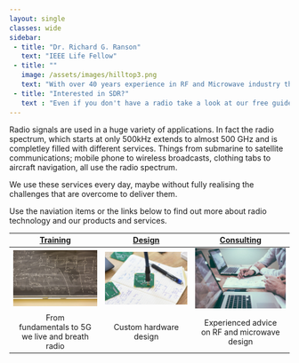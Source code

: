 ```yaml
---
layout: single
classes: wide
sidebar:
 - title: "Dr. Richard G. Ranson"
   text: "IEEE Life Fellow"
 - title: ""
   image: /assets/images/hilltop3.png
   text: "With over 40 years experience in RF and Microwave industry this website aims to pass that on in some way."
 - title: "Interested in SDR?"
   text : "Even if you don't have a radio take a look at our free guide to see how to use web SDR. <br><br>[Getting Started with SDR](/pages/GettingStarted){: .btn .btn--success}"
---
```

Radio signals are used in a huge variety of applications.  In fact the radio spectrum, 
which starts at only 500kHz extends to almost 500 GHz and is completley filled with different 
services.  Things from submarine to satellite communications; mobile phone to wireless 
broadcasts, clothing tabs to aircraft navigation, all use the radio spectrum.

We use these services every day, maybe without fully realising the challenges that are 
overcome to deliver them. 

Use the naviation items or the links below to find out more about radio technology and our products and services.

| [Training](/pages/Training) | [Design](/pages/Design) | [Consulting](pages/Consulting) |
|:----:|:----:|:----:|
| [![Training](/assets/images/BlackBoard.jpg "Training")](/pages/Training) | [![Design](/assets/images/Design.png "Design")](/pages/Design)| [![Consulting](/assets/images/Consulting.jpg "Consulting")](pages/Consulting) |
| From<br>fundamentals to 5G<br>we live and breath radio | Custom hardware design |   Experienced advice<br>on RF and microwave  design |

<!-- |Interested in SDR but don't have a radio?<br>Look at our free guide to see how to use web SDR. | | [Getting Started with SDR](/pages/GettingStarted){: .btn .btn--success} | -->

